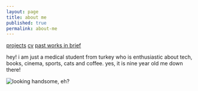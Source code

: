 ```yaml
---
layout: page
title: about me
published: true
permalink: about-me
---
```

<a href="/projects">projects</a> <a href="/docs/CV_BoraOden-2024.pdf">cv</a> <a href="/docs/bora öden - past works.pdf">past works in brief</a>

<!--- <img src="images/medic.gif" alt="mediiic!" width="245" height="127"> --->

hey! i am just a medical student from turkey who is enthusiastic about tech, books, cinema, sports, cats and coffee. yes, it is nine year old me down there!

![looking handsome, eh?]({{site.baseurl}}/images/bora1a.png)
